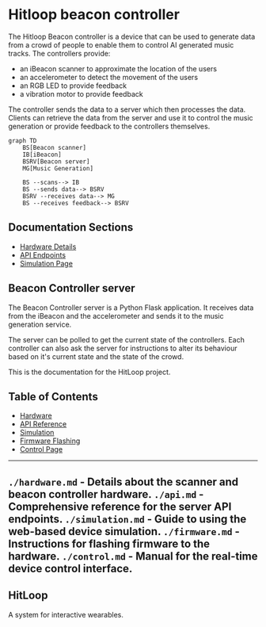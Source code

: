 # Hitloop beacon controller

The Hitloop Beacon controller is a device that can be used to generate data from a crowd of people to enable them to control AI generated music tracks. The controllers provide:

- an iBeacon scanner to approximate the location of the users
- an accelerometer to detect the movement of the users
- an RGB LED to provide feedback
- a vibration motor to provide feedback

The controller sends the data to a server which then processes the data. Clients can retrieve the data from the server and use it to control the music generation or provide feedback to the controllers themselves.

```mermaid
graph TD
    BS[Beacon scanner]
    IB[iBeacon]
    BSRV[Beacon server]
    MG[Music Generation]

    BS --scans--> IB
    BS --sends data--> BSRV
    BSRV --receives data--> MG
    BS --receives feedback--> BSRV
```

## Documentation Sections

- [Hardware Details](hardware.md)
- [API Endpoints](api.md)
- [Simulation Page](simulation.md)

## Beacon Controller server

The Beacon Controller server is a Python Flask application. It receives data from the iBeacon and the accelerometer and sends it to the music generation service.

The server can be polled to get the current state of the controllers. Each controller can also ask the server for instructions to alter its behaviour based on it's current state and the state of the crowd.

This is the documentation for the HitLoop project.

## Table of Contents

- [Hardware](./hardware.md)
- [API Reference](./api.md)
- [Simulation](./simulation.md)
- [Firmware Flashing](./firmware.md)
- [Control Page](./control.md)

---
`./hardware.md` - Details about the scanner and beacon controller hardware.
`./api.md` - Comprehensive reference for the server API endpoints.
`./simulation.md` - Guide to using the web-based device simulation.
`./firmware.md` - Instructions for flashing firmware to the hardware.
`./control.md` - Manual for the real-time device control interface.
---

## HitLoop
A system for interactive wearables.
